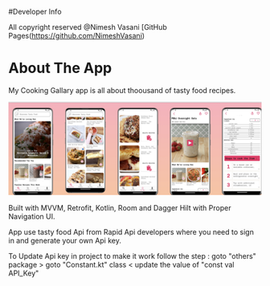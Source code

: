 #Developer Info

All copyright reserved @Nimesh Vasani 
[GitHub Pages(https://github.com/NimeshVasani)

# About The App

My Cooking Gallary app is all about thoousand of tasty food recipes.

![alt text](https://github.com/NimeshVasani/My_Cooking_Gallary/blob/main/snapshots/final_snap_shot.png)


Built with MVVM, Retrofit, Kotlin, Room and Dagger Hilt with Proper Navigation UI.

App use tasty food Api from Rapid Api developers where you need to sign in and generate your own Api key.

To Update Api key in project to make it work follow the step : goto "others" package > goto "Constant.kt" class < update the value of "const val API_Key"

